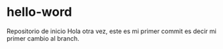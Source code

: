 # hello-word
Repositorio de inicio
Hola otra vez, este es mi primer commit es decir mi primer cambio al branch.
